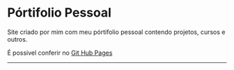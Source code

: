 # Pórtifolio Pessoal
Site criado por mim com meu pórtifolio pessoal contendo projetos, cursos e outros.

É possivel conferir no [Git Hub Pages](https://josevictoremiliano.github.io/meuportifolio/)
***
